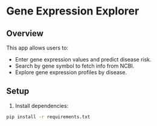 # Gene Expression Explorer

## Overview
This app allows users to:
- Enter gene expression values and predict disease risk.
- Search by gene symbol to fetch info from NCBI.
- Explore gene expression profiles by disease.

## Setup

1. Install dependencies:
```bash
pip install -r requirements.txt
